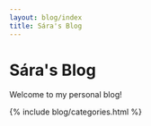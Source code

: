 ```yaml
---
layout: blog/index
title: Sára's Blog
---
```


# Sára's Blog

Welcome to my personal blog!

{% include blog/categories.html %}

